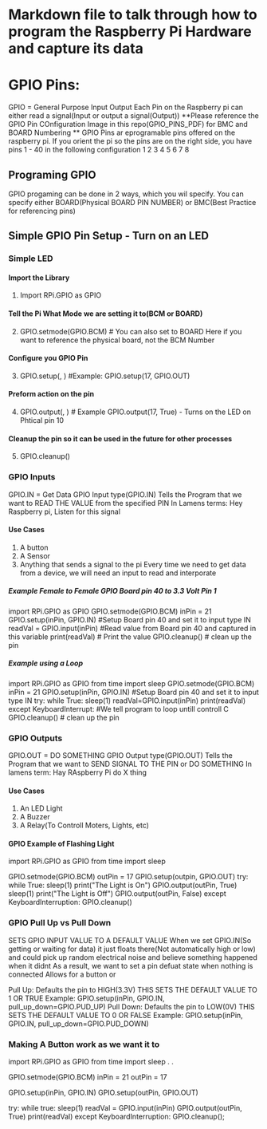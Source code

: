 # Markdown file to talk through how to program the Raspberry Pi Hardware and capture its data

# GPIO Pins:
GPIO = General Purpose Input Output
Each Pin on the Raspberry pi can either read a signal(Input or output a signal(Output))
**Please reference the GPIO Pin COnfiguration Image in this repo(GPIO_PINS_PDF) for BMC and BOARD Numbering **
GPIO Pins ar eprogramable pins offered on the raspberry pi. If you orient the pi so the pins are on the right side, you have pins 1 - 40 in the following configuration
1 2
3 4
5 6
7 8

## Programing GPIO 
GPIO progaming can be done in 2 ways, which you wil specify. You can specify either BOARD(Physical BOARD PIN NUMBER) or BMC(Best Practice for referencing pins)

## Simple GPIO Pin Setup - Turn on an LED
### Simple LED
#### Import the Library 
1. Import RPi.GPIO as GPIO
#### Tell the Pi What Mode we are setting it to(BCM or BOARD)
2. GPIO.setmode(GPIO.BCM) # You can also set to BOARD Here if you want to reference the physical board, not the BCM Number
#### Configure you GPIO Pin
3. GPIO.setup(<BCM or BOARD Pin Number>, <GPIO Type>) #Example: GPIO.setup(17, GPIO.OUT)
#### Preform action on the pin
4. GPIO.output(<BCM or BOARD Pin Number>, <Value>) # Example GPIO.output(17, True) - Turns on the LED on Phtical pin 10
#### Cleanup the pin so it can be used in the future for other processes
5. GPIO.cleanup()

### GPIO Inputs
GPIO.IN = Get Data
GPIO Input type(GPIO.IN) Tells the Program that we want to READ THE VALUE from the specified PIN
In Lamens terms: Hey Raspberry pi, Listen for this signal



#### Use Cases
1. A button
2. A Sensor
3. Anything that sends a signal to the pi
Every time we need to get data from a device, we will need an input to read and interporate

##### Example Female to Female GPIO Board pin 40 to 3.3 Volt Pin 1
import RPi.GPIO as GPIO
GPIO.setmode(GPIO.BCM)
inPin = 21
GPIO.setup(inPin, GPIO.IN) #Setup Board pin 40 and set it to input type IN
readVal = GPIO.input(inPin) #Read value from Board pin 40 and captured in this variable
print(readVal) # Print the value
GPIO.cleanup() # clean up the pin

##### Example using a Loop
import RPi.GPIO as GPIO
from time import sleep
GPIO.setmode(GPIO.BCM)
inPin = 21
GPIO.setup(inPin, GPIO.IN) #Setup Board pin 40 and set it to input type IN
try: 
    while True:
        sleep(1) 
        readVal=GPIO.input(inPin)
        print(readVal)
except KeyboardInterrupt: #We tell program to loop untill controll C
GPIO.cleanup() # clean up the pin

### GPIO Outputs
GPIO.OUT = DO SOMETHING
GPIO Output type(GPIO.OUT) Tells the Program that we want to SEND SIGNAL TO THE PIN or DO SOMETHING
In lamens term: Hay RAspberry Pi do X thing

#### Use Cases
1. An LED Light
2. A Buzzer
3. A Relay(To Controll Moters, Lights, etc)


#### GPIO Example of Flashing Light
import RPi.GPIO as GPIO
from time import sleep

GPIO.setmode(GPIO.BCM)
outPin = 17
GPIO.setup(outpin, GPIO.OUT)
try:
    while True:
        sleep(1)
        print("The Light is On")
        GPIO.output(outPin, True)
        sleep(1)
        print("The Light is Off")
        GPIO.output(outPin, False)
except KeyboardInterruption:
    GPIO.cleanup()


### GPIO Pull Up vs Pull Down
SETS GPIO INPUT VALUE TO A DEFAULT VALUE
When we set GPIO.IN(So getting or waiting for data) it just floats there(Not automatically high or low) and could pick up random electrical noise and believe something happened when it didnt
As a result, we want to set a pin defuat state when nothing is connected
Allows for a button or 

Pull Up: Defaults the pin to HIGH(3.3V) THIS SETS THE DEFAULT VALUE TO 1 OR TRUE
Example: GPIO.setup(inPin, GPIO.IN, pull_up_down=GPIO.PUD_UP)
Pull Down: Defaults the pin to LOW(0V) THIS SETS THE DEFAULT VALUE TO 0 OR FALSE
Example: GPIO.setup(inPin, GPIO.IN, pull_up_down=GPIO.PUD_DOWN)


### Making A Button work as we want it to
import RPi.GPIO as GPIO
from time import sleep
.
.

GPIO.setmode(GPIO.BCM)
inPin = 21
outPin = 17

GPIO.setup(inPin, GPIO.IN)
GPIO.setup(outPin, GPIO.OUT)

try:
    while true:
        sleep(1)
        readVal = GPIO.input(inPin)
        GPIO.output(outPin, True)
        print(readVal)
except KeyboardInterruption:
    GPIO.cleanup();

